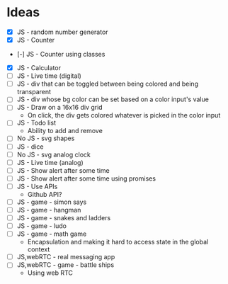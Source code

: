 # Ideas

- [X] JS - random number generator
- [X] JS - Counter
- [-] JS - Counter using classes
- [X] JS - Calculator
- [ ] JS - Live time (digital)
- [ ] JS - div that can be toggled between being colored and being transparent
- [ ] JS - div whose bg color can be set based on a color input's value
- [ ] JS - Draw on a 16x16 div grid
  - On click, the div gets colored whatever is picked in the color input
- [ ] JS - Todo list
  - Ability to add and remove
- [ ] No JS - svg shapes
- [ ] JS - dice
- [ ] No JS - svg analog clock
- [ ] JS - Live time (analog)
- [ ] JS - Show alert after some time
- [ ] JS - Show alert after some time using promises
- [ ] JS - Use APIs
  - Github API?
- [ ] JS - game - simon says
- [ ] JS - game - hangman
- [ ] JS - game - snakes and ladders
- [ ] JS - game - ludo
- [ ] JS - game - math game
  - Encapsulation and making it hard to access state in the global context
- [ ] JS,webRTC - real messaging app
- [ ] JS,webRTC - game - battle ships
  - Using web RTC
